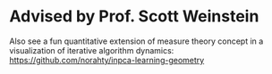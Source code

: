 # Advised by Prof. Scott Weinstein
Also see a fun quantitative extension of measure theory concept in a visualization of iterative algorithm dynamics: https://github.com/norahty/inpca-learning-geometry

